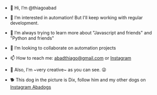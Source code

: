 - 👋 Hi, I’m @thiagoabad
- 👀 I’m interested in automation! But I'll keep working with regular development.
- 🌱 I’m always trying to learn more about "Javascript and friends" and "Python and friends"
- 💞️ I’m looking to collaborate on automation projects
- 📫 How to reach me: abadthiago@gmail.com or [Instagram](instagram.com/abadthiago)

- 🤔 Also, I'm ~very creative~ as you can see. 😜

- 🐕 This dog in the picture is Dix, follow him and my other dogs on [Instagram Abadogs](instagram.com/abadogs)

<!---
thiagoabad/thiagoabad is a ✨ special ✨ repository because its `README.md` (this file) appears on your GitHub profile.
You can click the Preview link to take a look at your changes.
--->
